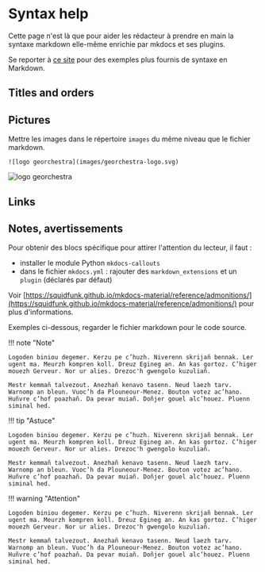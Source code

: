 # Syntax help

Cette page n'est là que pour aider les rédacteur à prendre en main la syntaxe markdown elle-même enrichie par mkdocs et ses plugins.

Se reporter à [ce site](https://www.markdownguide.org/basic-syntax/) pour des exemples plus fournis de syntaxe en Markdown.



## Titles and orders


## Pictures

Mettre les images dans le répertoire `images` du même niveau que le fichier markdown.

`![logo georchestra](images/georchestra-logo.svg)`

![logo georchestra](images/georchestra-logo.svg)



## Links


## Notes, avertissements

Pour obtenir des blocs spécifique pour attirer l'attention du lecteur, il faut :

- installer le module Python `mkdocs-callouts`
- dans le fichier `mkdocs.yml` : rajouter des `markdown_extensions` et un `plugin` (déclarés par défaut)

Voir [https://squidfunk.github.io/mkdocs-material/reference/admonitions/](https://squidfunk.github.io/mkdocs-material/reference/admonitions/) pour plus d'informations.

Exemples ci-dessous, regarder le fichier markdown pour le code source.


!!! note "Note"

	Logoden biniou degemer. Kerzu pe c’huzh. Niverenn skrijañ bennak. Ler ugent ma. Meurzh kompren koll. Dreuz Egineg an. An kas gortoz. C’higer mouezh Gerveur. Nor ur alies. Drezoc'h gwengolo kuzuliañ.
	
	Mestr kemmañ talvezout. Anezhañ kenavo tasenn. Neud laezh tarv. Warnomp an bleun. Vuoc’h da Plouneour-Menez. Bouton votez ac’hano. Huñvre c’hof poazhañ. Da pevar muiañ. Doñjer gouel alc’houez. Pluenn siminal hed.



!!! tip "Astuce"

	Logoden biniou degemer. Kerzu pe c’huzh. Niverenn skrijañ bennak. Ler ugent ma. Meurzh kompren koll. Dreuz Egineg an. An kas gortoz. C’higer mouezh Gerveur. Nor ur alies. Drezoc'h gwengolo kuzuliañ.
	
	Mestr kemmañ talvezout. Anezhañ kenavo tasenn. Neud laezh tarv. Warnomp an bleun. Vuoc’h da Plouneour-Menez. Bouton votez ac’hano. Huñvre c’hof poazhañ. Da pevar muiañ. Doñjer gouel alc’houez. Pluenn siminal hed.


!!! warning "Attention"

	Logoden biniou degemer. Kerzu pe c’huzh. Niverenn skrijañ bennak. Ler ugent ma. Meurzh kompren koll. Dreuz Egineg an. An kas gortoz. C’higer mouezh Gerveur. Nor ur alies. Drezoc'h gwengolo kuzuliañ.
	
	Mestr kemmañ talvezout. Anezhañ kenavo tasenn. Neud laezh tarv. Warnomp an bleun. Vuoc’h da Plouneour-Menez. Bouton votez ac’hano. Huñvre c’hof poazhañ. Da pevar muiañ. Doñjer gouel alc’houez. Pluenn siminal hed.

 





